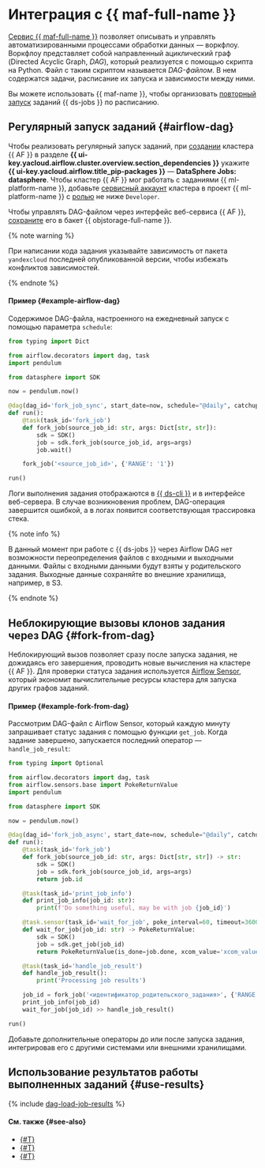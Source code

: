 # Интеграция с {{ maf-full-name }}

[Сервис {{ maf-full-name }}](../../../managed-airflow/concepts/index.md#about-the-service) позволяет описывать и управлять автоматизированными процессами обработки данных — воркфлоу. Воркфлоу представляет собой направленный ациклический граф (Directed Acyclic Graph, _DAG_), который реализуется с помощью скрипта на Python. Файл с таким скриптом называется _DAG-файлом_. В нем содержатся задачи, расписание их запуска и зависимости между ними.

Вы можете использовать {{ maf-name }}, чтобы организовать [повторный запуск](./fork.md) заданий {{ ds-jobs }} по расписанию.

## Регулярный запуск заданий {#airflow-dag}

Чтобы реализовать регулярный запуск заданий, при [создании](../../../managed-airflow/operations/cluster-create.md) кластера {{ AF }} в разделе **{{ ui-key.yacloud.airflow.cluster.overview.section_dependencies }}** укажите **{{ ui-key.yacloud.airflow.title_pip-packages }}** — **DataSphere Jobs: datasphere**. Чтобы кластер {{ AF }} мог работать с заданиями {{ ml-platform-name }}, добавьте [сервисный аккаунт](../../../iam/concepts/users/service-accounts.md) кластера в проект {{ ml-platform-name }} с [ролью](../../security/index.md) не ниже `Developer`.

Чтобы управлять DAG-файлом через интерфейс веб-сервиса {{ AF }}, [сохраните](../../../managed-airflow/operations/upload-dags.md) его в бакет {{ objstorage-full-name }}.

{% note warning %}

При написании кода задания указывайте зависимость от пакета `yandexcloud` последней опубликованной версии, чтобы избежать конфликтов зависимостей.

{% endnote %}

#### Пример {#example-airflow-dag}

Содержимое DAG-файла, настроенного на ежедневный запуск с помощью параметра `schedule`:

```python
from typing import Dict

from airflow.decorators import dag, task
import pendulum

from datasphere import SDK

now = pendulum.now()

@dag(dag_id='fork_job_sync', start_date=now, schedule="@daily", catchup=False)
def run():
    @task(task_id='fork_job')
    def fork_job(source_job_id: str, args: Dict[str, str]):
        sdk = SDK()
        job = sdk.fork_job(source_job_id, args=args)
        job.wait()

    fork_job('<source_job_id>', {'RANGE': '1'})

run()
```

Логи выполнения задания отображаются в [{{ ds-cli }}](cli.md) и в интерфейсе веб-сервера. В случае возникновения проблем, DAG-операция завершится ошибкой, а в логах появится соответствующая трассировка стека.

{% note info %}

В данный момент при работе с {{ ds-jobs }} через Airflow DAG нет возможности переопределения файлов с входными и выходными данными. Файлы с входными данными будут взяты у родительского задания. Выходные данные сохраняйте во внешние хранилища, например, в S3.

{% endnote %}

## Неблокирующие вызовы клонов задания через DAG {#fork-from-dag}

Неблокирующий вызов позволяет сразу после запуска задания, не дожидаясь его завершения, проводить новые вычисления на кластере {{ AF }}. Для проверки статуса задания используется [Airflow Sensor](https://airflow.apache.org/docs/apache-airflow/stable/core-concepts/sensors.html), который экономит вычислительные ресурсы кластера для запуска других графов заданий.

#### Пример {#example-fork-from-dag}

Рассмотрим DAG-файл с Airflow Sensor, который каждую минуту запрашивает статус задания с помощью функции `get_job`. Когда задание завершено, запускается последний оператор — `handle_job_result`:

```python
from typing import Optional

from airflow.decorators import dag, task
from airflow.sensors.base import PokeReturnValue
import pendulum

from datasphere import SDK

now = pendulum.now()

@dag(dag_id='fork_job_async', start_date=now, schedule="@daily", catchup=False)
def run():
    @task(task_id='fork_job')
    def fork_job(source_job_id: str, args: Dict[str, str]) -> str:
        sdk = SDK()
        job = sdk.fork_job(source_job_id, args=args)
        return job.id

    @task(task_id='print_job_info')
    def print_job_info(job_id: str):
        print(f'Do something useful, may be with job {job_id}')

    @task.sensor(task_id='wait_for_job', poke_interval=60, timeout=3600, mode='reschedule')
    def wait_for_job(job_id: str) -> PokeReturnValue:
        sdk = SDK()
        job = sdk.get_job(job_id)
        return PokeReturnValue(is_done=job.done, xcom_value='xcom_value')

    @task(task_id='handle_job_result')
    def handle_job_result():
        print('Processing job results')

    job_id = fork_job('<идентификатор_родительского_задания>', {'RANGE': '1'})
    print_job_info(job_id)
    wait_for_job(job_id) >> handle_job_result()

run()
```

Добавьте дополнительные операторы до или после запуска задания, интегрировав его с другими системами или внешними хранилищами.

## Использование результатов работы выполненных заданий {#use-results}

{% include [dag-load-job-results](../../../_includes/datasphere/dag-load-job-results.md) %}

#### См. также {#see-also}

* [{#T}](./index.md)
* [{#T}](./fork.md)
* [{#T}](../../../managed-airflow/concepts/index.md)
